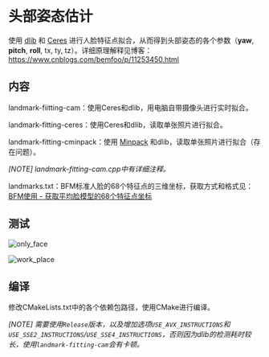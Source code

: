 # 头部姿态估计

使用 [dlib](<https://github.com/davisking/dlib>) 和 [Ceres](<https://github.com/ceres-solver/ceres-solver>) 进行人脸特征点拟合，从而得到头部姿态的各个参数（**yaw**, **pitch**, **roll**, tx, ty, tz）。详细原理解释见博客：<https://www.cnblogs.com/bemfoo/p/11253450.html>

## 内容

landmark-fiitting-cam：使用Ceres和dlib，用电脑自带摄像头进行实时拟合。

landmark-fitting-ceres：使用Ceres和dlib，读取单张照片进行拟合。

landmark-fitting-cminpack：使用 [Minpack](<https://github.com/devernay/cminpack>) 和dlib，读取单张照片进行拟合（存在问题）。

*[NOTE] landmark-fitting-cam.cpp中有详细注释。*

landmarks.txt：BFM标准人脸的68个特征点的三维坐标，获取方式和格式见：[BFM使用 - 获取平均脸模型的68个特征点坐标](https://www.cnblogs.com/bemfoo/p/11215643.html)



## 测试

![only_face](https://github.com/Great-Keith/head-pose-estimation/raw/master/assets/only_face.gif)

![work_place](https://github.com/Great-Keith/head-pose-estimation/raw/master/assets/work_place.gif)


## 编译

修改CMakeLists.txt中的各个依赖包路径，使用CMake进行编译。

*[NOTE] 需要使用`Release`版本，以及增加选项`USE_AVX_INSTRUCTIONS`和`USE_SSE2_INSTRUCTIONS`/`USE_SSE4_INSTRUCTIONS`，否则因为dlib的检测耗时较长，使用`landmark-fitting-cam`会有卡顿。*